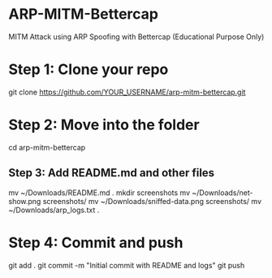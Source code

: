 # ARP-MITM-Bettercap
MITM Attack using ARP Spoofing with Bettercap (Educational Purpose Only)
# Step 1: Clone your repo
git clone https://github.com/YOUR_USERNAME/arp-mitm-bettercap.git

# Step 2: Move into the folder
cd arp-mitm-bettercap

## Step 3: Add README.md and other files
mv ~/Downloads/README.md .
mkdir screenshots
mv ~/Downloads/net-show.png screenshots/
mv ~/Downloads/sniffed-data.png screenshots/
mv ~/Downloads/arp_logs.txt .

# Step 4: Commit and push
git add .
git commit -m "Initial commit with README and logs"
git push
